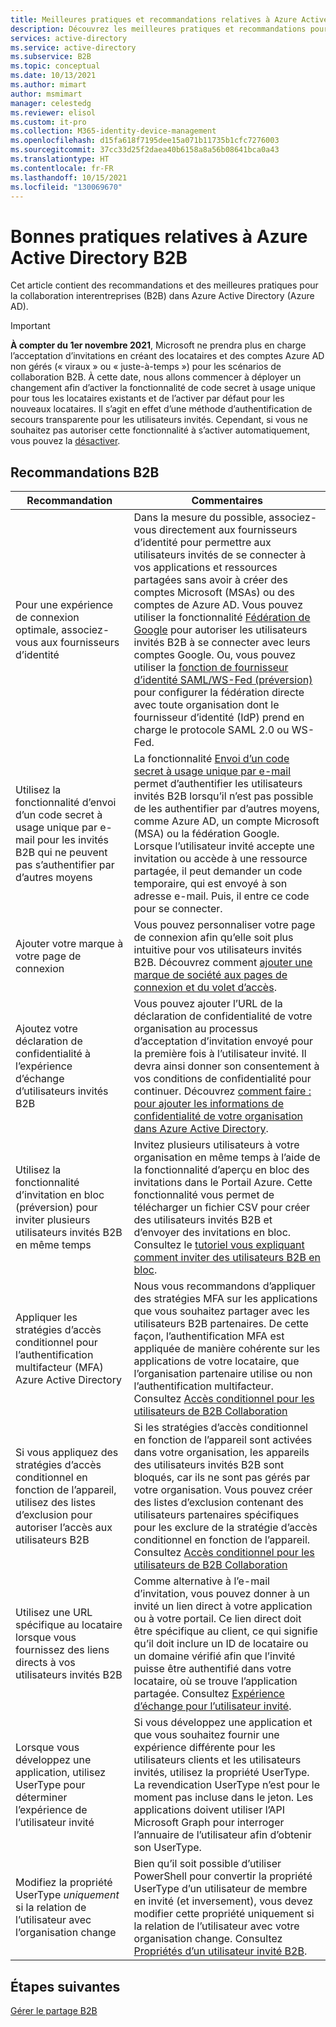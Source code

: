 ```yaml
---
title: Meilleures pratiques et recommandations relatives à Azure Active Directory B2B
description: Découvrez les meilleures pratiques et recommandations pour l'accès des utilisateurs invités B2B dans Azure Active Directory.
services: active-directory
ms.service: active-directory
ms.subservice: B2B
ms.topic: conceptual
ms.date: 10/13/2021
ms.author: mimart
author: msmimart
manager: celestedg
ms.reviewer: elisol
ms.custom: it-pro
ms.collection: M365-identity-device-management
ms.openlocfilehash: d15fa618f7195dee15a071b11735b1cfc7276003
ms.sourcegitcommit: 37cc33d25f2daea40b6158a8a56b08641bca0a43
ms.translationtype: HT
ms.contentlocale: fr-FR
ms.lasthandoff: 10/15/2021
ms.locfileid: "130069670"
---
```

# <a name="azure-active-directory-b2b-best-practices"></a>Bonnes pratiques relatives à Azure Active Directory B2B
Cet article contient des recommandations et des meilleures pratiques pour la collaboration interentreprises (B2B) dans Azure Active Directory (Azure AD).

> [!IMPORTANT]
> **À compter du 1er novembre 2021**, Microsoft ne prendra plus en charge l’acceptation d’invitations en créant des locataires et des comptes Azure AD non gérés (« viraux » ou « juste-à-temps ») pour les scénarios de collaboration B2B. À cette date, nous allons commencer à déployer un changement afin d’activer la fonctionnalité de code secret à usage unique pour tous les locataires existants et de l’activer par défaut pour les nouveaux locataires. Il s’agit en effet d’une méthode d’authentification de secours transparente pour les utilisateurs invités. Cependant, si vous ne souhaitez pas autoriser cette fonctionnalité à s’activer automatiquement, vous pouvez la [désactiver](one-time-passcode.md#disable-email-one-time-passcode).


## <a name="b2b-recommendations"></a>Recommandations B2B
| Recommandation | Commentaires |
| --- | --- |
| Pour une expérience de connexion optimale, associez-vous aux fournisseurs d’identité | Dans la mesure du possible, associez-vous directement aux fournisseurs d’identité pour permettre aux utilisateurs invités de se connecter à vos applications et ressources partagées sans avoir à créer des comptes Microsoft (MSAs) ou des comptes de Azure AD. Vous pouvez utiliser la fonctionnalité [Fédération de Google](google-federation.md) pour autoriser les utilisateurs invités B2B à se connecter avec leurs comptes Google. Ou, vous pouvez utiliser la [fonction de fournisseur d’identité SAML/WS-Fed (préversion)](direct-federation.md) pour configurer la fédération directe avec toute organisation dont le fournisseur d’identité (IdP) prend en charge le protocole SAML 2.0 ou WS-Fed. |
| Utilisez la fonctionnalité d’envoi d’un code secret à usage unique par e-mail pour les invités B2B qui ne peuvent pas s’authentifier par d’autres moyens | La fonctionnalité [Envoi d’un code secret à usage unique par e-mail](one-time-passcode.md) permet d’authentifier les utilisateurs invités B2B lorsqu’il n’est pas possible de les authentifier par d’autres moyens, comme Azure AD, un compte Microsoft (MSA) ou la fédération Google. Lorsque l’utilisateur invité accepte une invitation ou accède à une ressource partagée, il peut demander un code temporaire, qui est envoyé à son adresse e-mail. Puis, il entre ce code pour se connecter. |
| Ajouter votre marque à votre page de connexion | Vous pouvez personnaliser votre page de connexion afin qu’elle soit plus intuitive pour vos utilisateurs invités B2B. Découvrez comment [ajouter une marque de société aux pages de connexion et du volet d’accès](../fundamentals/customize-branding.md). |
| Ajoutez votre déclaration de confidentialité à l’expérience d’échange d’utilisateurs invités B2B | Vous pouvez ajouter l’URL de la déclaration de confidentialité de votre organisation au processus d’acceptation d’invitation envoyé pour la première fois à l’utilisateur invité. Il devra ainsi donner son consentement à vos conditions de confidentialité pour continuer. Découvrez [comment faire : pour ajouter les informations de confidentialité de votre organisation dans Azure Active Directory](../fundamentals/active-directory-properties-area.md). |
| Utilisez la fonctionnalité d’invitation en bloc (préversion) pour inviter plusieurs utilisateurs invités B2B en même temps | Invitez plusieurs utilisateurs à votre organisation en même temps à l’aide de la fonctionnalité d’aperçu en bloc des invitations dans le Portail Azure. Cette fonctionnalité vous permet de télécharger un fichier CSV pour créer des utilisateurs invités B2B et d’envoyer des invitations en bloc. Consultez le [tutoriel vous expliquant comment inviter des utilisateurs B2B en bloc](tutorial-bulk-invite.md). |
| Appliquer les stratégies d’accès conditionnel pour l’authentification multifacteur (MFA) Azure Active Directory | Nous vous recommandons d’appliquer des stratégies MFA sur les applications que vous souhaitez partager avec les utilisateurs B2B partenaires. De cette façon, l’authentification MFA est appliquée de manière cohérente sur les applications de votre locataire, que l’organisation partenaire utilise ou non l’authentification multifacteur. Consultez [Accès conditionnel pour les utilisateurs de B2B Collaboration](conditional-access.md) |
| Si vous appliquez des stratégies d’accès conditionnel en fonction de l’appareil, utilisez des listes d’exclusion pour autoriser l’accès aux utilisateurs B2B | Si les stratégies d’accès conditionnel en fonction de l’appareil sont activées dans votre organisation, les appareils des utilisateurs invités B2B sont bloqués, car ils ne sont pas gérés par votre organisation. Vous pouvez créer des listes d’exclusion contenant des utilisateurs partenaires spécifiques pour les exclure de la stratégie d’accès conditionnel en fonction de l’appareil. Consultez [Accès conditionnel pour les utilisateurs de B2B Collaboration](conditional-access.md) |
| Utilisez une URL spécifique au locataire lorsque vous fournissez des liens directs à vos utilisateurs invités B2B | Comme alternative à l’e-mail d’invitation, vous pouvez donner à un invité un lien direct à votre application ou à votre portail. Ce lien direct doit être spécifique au client, ce qui signifie qu’il doit inclure un ID de locataire ou un domaine vérifié afin que l’invité puisse être authentifié dans votre locataire, où se trouve l’application partagée. Consultez [Expérience d’échange pour l’utilisateur invité](redemption-experience.md). |
| Lorsque vous développez une application, utilisez UserType pour déterminer l’expérience de l’utilisateur invité  | Si vous développez une application et que vous souhaitez fournir une expérience différente pour les utilisateurs clients et les utilisateurs invités, utilisez la propriété UserType. La revendication UserType n’est pour le moment pas incluse dans le jeton. Les applications doivent utiliser l’API Microsoft Graph pour interroger l’annuaire de l’utilisateur afin d’obtenir son UserType. |
| Modifiez la propriété UserType *uniquement* si la relation de l’utilisateur avec l’organisation change | Bien qu’il soit possible d’utiliser PowerShell pour convertir la propriété UserType d’un utilisateur de membre en invité (et inversement), vous devez modifier cette propriété uniquement si la relation de l’utilisateur avec votre organisation change. Consultez [Propriétés d’un utilisateur invité B2B](user-properties.md).|

## <a name="next-steps"></a>Étapes suivantes

[Gérer le partage B2B](delegate-invitations.md)